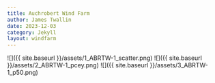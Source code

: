 ```yaml
---
title: Auchrobert Wind Farm
author: James Twallin
date: 2023-12-03
category: Jekyll
layout: windfarm
---
```

![]({{ site.baseurl }}/assets/1_ABRTW-1_scatter.png)
![]({{ site.baseurl }}/assets/2_ABRTW-1_pcey.png)
![]({{ site.baseurl }}/assets/3_ABRTW-1_p50.png)
